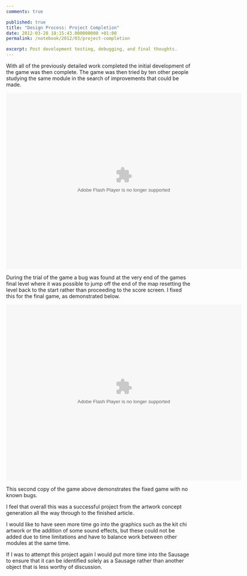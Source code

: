 ```yaml
---
comments: true

published: true
title: "Design Process: Project Completion"
date: 2012-03-28 18:15:43.000000000 +01:00
permalink: /notebook/2012/03/project-completion

excerpt: Post development testing, debugging, and final thoughts.
---
```

With all of the previously detailed work completed the initial development of the game was then complete. The game was then tried by ten other people studying the same module in the search of improvements that could be made.

<object width="640" height="480" classid="clsid:d27cdb6e-ae6d-11cf-96b8-444553540000" codebase="http://download.macromedia.com/pub/shockwave/cabs/flash/swflash.cab#version=6,0,40,0"><param name="src" value="http://d3mkqoxzooo4lq.cloudfront.net/wp-content/uploads/2012/03/Game.swf" /><embed width="640" height="480" type="application/x-shockwave-flash" src="http://d3mkqoxzooo4lq.cloudfront.net/wp-content/uploads/2012/03/Game.swf" /></object>

During the trial of the game a bug was found at the very end of the games final level where it was possible to jump off the end of the map resetting the level back to the start rather than proceeding to the score screen. I fixed this for the final game, as demonstrated below.

<object width="640" height="480" classid="clsid:d27cdb6e-ae6d-11cf-96b8-444553540000" codebase="http://download.macromedia.com/pub/shockwave/cabs/flash/swflash.cab#version=6,0,40,0"><param name="src" value="http://d3mkqoxzooo4lq.cloudfront.net/wp-content/uploads/2012/03/Game1.swf" /><embed width="640" height="480" type="application/x-shockwave-flash" src="http://d3mkqoxzooo4lq.cloudfront.net/wp-content/uploads/2012/03/Game1.swf" /></object>

This second copy of the game above demonstrates the fixed game with no known bugs.

I feel that overall this was a successful project from the artwork concept generation all the way through to the finished article.

I would like to have seen more time go into the graphics such as the kit chi artwork or the addition of some sound effects, but these could not be added due to time limitations and have to balance work between other modules at the same time.

If I was to attempt this project again I would put more time into the Sausage to ensure that it can be identified solely as a Sausage rather than another object that is less worthy of discussion.
